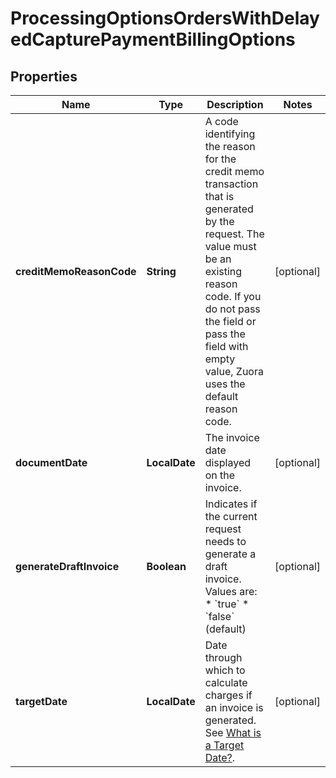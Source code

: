 

# ProcessingOptionsOrdersWithDelayedCapturePaymentBillingOptions


## Properties

| Name | Type | Description | Notes |
|------------ | ------------- | ------------- | -------------|
|**creditMemoReasonCode** | **String** | A code identifying the reason for the credit memo transaction that is generated by the request. The value must be an existing reason code. If you do not pass the field or pass the field with empty value, Zuora uses the default reason code. |  [optional] |
|**documentDate** | **LocalDate** | The invoice date displayed on the invoice.  |  [optional] |
|**generateDraftInvoice** | **Boolean** | Indicates if the current request needs to generate a draft invoice.  Values are:  * &#x60;true&#x60; * &#x60;false&#x60; (default)  |  [optional] |
|**targetDate** | **LocalDate** | Date through which to calculate charges if an invoice is generated. See [What is a Target Date?](https://knowledgecenter.zuora.com/Billing/Billing_and_Payments/J_Billing_Operations/G_Bill_Runs/Creating_Bill_Runs#What_is_a_Target_Date.3F).  |  [optional] |



